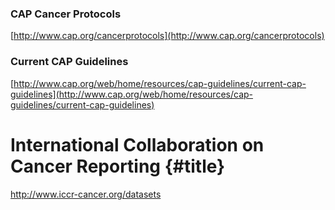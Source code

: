 ### CAP Cancer Protocols

[http://www.cap.org/cancerprotocols](http://www.cap.org/cancerprotocols)

### Current CAP Guidelines

[http://www.cap.org/web/home/resources/cap-guidelines/current-cap-guidelines](http://www.cap.org/web/home/resources/cap-guidelines/current-cap-guidelines)

# International Collaboration on Cancer Reporting {#title}

http://www.iccr-cancer.org/datasets



